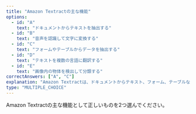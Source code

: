 ```yaml
---
title: "Amazon Textractの主な機能"
options:
  - id: "A"
    text: "ドキュメントからテキストを抽出する"
  - id: "B"
    text: "音声を認識して文字に変換する"
  - id: "C"
    text: "フォームやテーブルからデータを抽出する"
  - id: "D"
    text: "テキストを複数の言語に翻訳する"
  - id: "E"
    text: "画像内の物体を検出して分類する"
correctAnswers: ["A", "C"]
explanation: "Amazon Textractは、ドキュメントからテキスト、フォーム、テーブルなどの構造化データを自動的に抽出するサービスです。スキャンした請求書、レシート、ID、パスポートなどからデータを抽出し、処理することができます。音声認識はAmazon Transcribe、テキストの翻訳はAmazon Translate、画像内の物体検出と分類はAmazon Rekognitionの機能です。\n\n参考: https://aws.amazon.com/jp/textract/"
type: "MULTIPLE_CHOICE"
---
```


Amazon Textractの主な機能として正しいものを2つ選んでください。